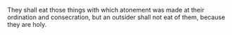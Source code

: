 They shall eat those things with which atonement was made at their ordination and consecration, but an outsider shall not eat of them, because they are holy.
